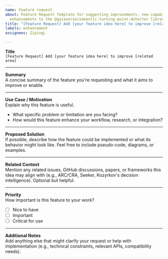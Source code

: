 ```yaml
---
name: Feature request
about: Feature Request Template for suggesting improvements, new capabilities, or
  enhancements to the @gaiaverse/semantic-turning-point-detector library.
title: "[Feature Request] Add [your feature idea here] to improve [related area]"
labels: enhancement
assignees: ZipingL

---
```


**Title**  
`[Feature Request] Add [your feature idea here] to improve [related area]`

---

**Summary**  
A concise summary of the feature you're requesting and what it aims to improve or enable.

---

**Use Case / Motivation**  
Explain why this feature is useful.  
- What specific problem or limitation are you facing?  
- How would this feature enhance your workflow, research, or integration?

---

**Proposed Solution**  
If possible, describe how the feature could be implemented or what its behavior might look like. Feel free to include pseudo-code, diagrams, or examples.

---

**Related Context**  
Mention any related issues, GitHub discussions, papers, or frameworks this idea may align with (e.g., ARC/CRA, Seeker, Kozyrkov's decision intelligence). Optional but helpful.

---

**Priority**  
How important is this feature to your work?  
- [ ] Nice to have  
- [ ] Important  
- [ ] Critical for use

---

**Additional Notes**  
Add anything else that might clarify your request or help with implementation (e.g., technical constraints, relevant APIs, compatibility needs).
